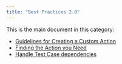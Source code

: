 ```yaml
---
title: "Best Practices 2.0"
---
```


This is the main document in this category:

* [Guidelines for Creating a Custom Action](guidelines-custom-action-2)
* [Finding the Action you Need](finding-the-action-you-need-2)
* [Handle Test Case dependencies](test-case-dependencies-2)